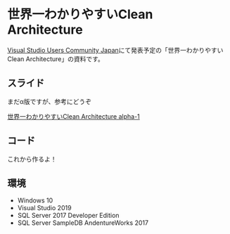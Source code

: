 # 世界一わかりやすいClean Architecture

[Visual Studio Users Community Japan](https://vsuc.connpass.com/event/143114/)にて発表予定の「世界一わかりやすいClean Architecture」の資料です。

## スライド

まだα版ですが、参考にどうぞ

[世界一わかりやすいClean Architecture alpha-1](https://www.slideshare.net/AtsushiNakamura4/easiest-clean-architecture-alpha1)

## コード

これから作るよ！

## 環境

* Windows 10
* Visual Studio 2019
* SQL Server 2017 Developer Edition
* SQL Server SampleDB AndentureWorks 2017
